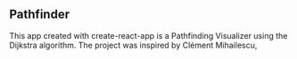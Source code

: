 ## Pathfinder

This app created with create-react-app is a Pathfinding Visualizer using the Dijkstra algorithm. The project was inspired by Clément Mihailescu, 
